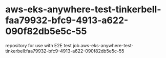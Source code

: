 # aws-eks-anywhere-test-tinkerbell-faa79932-bfc9-4913-a622-090f82db5e5c-55
repository for use with E2E test job aws-eks-anywhere-test-tinkerbell:faa79932-bfc9-4913-a622-090f82db5e5c-55
